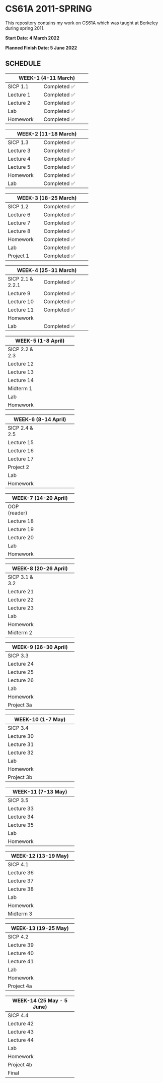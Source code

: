 
# CS61A 2011-SPRING  
This repository contains my work on CS61A which was taught at Berkeley during spring 2011.

<p><b>Start Date: 4 March 2022</b></p>
<p><b>Planned Finish Date: 5 June 2022</b></p>
<h2><b>SCHEDULE</b></h2>
<table class="tg">
<colgroup>
<col style="width: 114px">
<col style="width: 150px">
</colgroup>
<thead>
  <tr>
    <th colspan="2">WEEK-1 (4-11 March)</th>
  </tr>
</thead>
<tbody>
  <tr>
    <td>SICP 1.1</td>
    <td>Completed &#x2705</td>
  </tr>
  <tr>
    <td>Lecture 1</td>
    <td>Completed &#x2705</td>
  </tr>
  <tr>
    <td>Lecture 2</td>
    <td>Completed &#x2705</td>
  </tr>
  <tr>
    <td>Lab</td>
    <td>Completed &#x2705</td>
  </tr>
  <tr>
    <td>Homework</td>
    <td>Completed &#x2705</td>
  </tr>
</tbody>
</table>

<table class="tg">
<colgroup>
<col style="width: 114px">
<col style="width: 150px">
</colgroup>
<thead>
  <tr>
    <th colspan="2">WEEK-2 (11-18 March)</th>
  </tr>
</thead>
<tbody>
  <tr>
    <td>SICP 1.3</td>
    <td>Completed &#x2705</td>
  </tr>
  <tr>
    <td>Lecture 3</td>
    <td>Completed &#x2705</td>
  </tr>
  <tr>
    <td>Lecture 4</td>
    <td>Completed &#x2705</td>
  </tr>
  <tr>
    <td>Lecture 5</td>
    <td>Completed &#x2705</td>
  </tr>
  <tr>
    <td>Homework</td>
    <td>Completed &#x2705</td>
  </tr>
  <tr>
    <td>Lab</td>
    <td>Completed &#x2705</td>
  </tr>
</tbody>
</table>

<table class="tg">
<colgroup>
<col style="width: 114px">
<col style="width: 150px">
</colgroup>
<thead>
  <tr>
    <th colspan="2">WEEK-3 (18-25 March)</th>
  </tr>
</thead>
<tbody>
  <tr>
    <td>SICP 1.2</td>
    <td>Completed &#x2705</td>
  </tr>
  <tr>
    <td>Lecture 6</td>
    <td>Completed &#x2705</td>
  </tr>
  <tr>
    <td>Lecture 7</td>
    <td>Completed &#x2705</td>
  </tr>
  <tr>
    <td>Lecture 8</td>
    <td>Completed &#x2705</td>
  </tr>
  <tr>
    <td>Homework</td>
    <td>Completed &#x2705</td>
  </tr>
  <tr>
    <td>Lab</td>
    <td>Completed &#x2705</td>
  </tr>
  <tr>
    <td>Project 1</td>
    <td>Completed &#x2705</td>
  </tr>
</tbody>
</table>

<table class="tg">
<colgroup>
<col style="width: 114px">
<col style="width: 150px">
</colgroup>
<thead>
  <tr>
    <th colspan="2">WEEK-4 (25-31 March)</th>
  </tr>
</thead>
<tbody>
  <tr>
    <td>SICP 2.1 & 2.2.1</td>
    <td>Completed &#x2705</td>
  </tr>
  <tr>
    <td>Lecture 9</td>
    <td>Completed &#x2705</td>
  </tr>
  <tr>
    <td>Lecture 10</td>
    <td>Completed &#x2705</td>
  </tr>
  <tr>
    <td>Lecture 11</td>
    <td>Completed &#x2705</td>
  </tr>
  <tr>
    <td>Homework</td>
    <td></td>
  </tr>
  <tr>
    <td>Lab</td>
    <td>Completed &#x2705</td>
  </tr>
</tbody>
</table>

<table class="tg">
<colgroup>
<col style="width: 114px">
<col style="width: 106px">
</colgroup>
<thead>
  <tr>
    <th colspan="2">WEEK-5 (1-8 April)</th>
  </tr>
</thead>
<tbody>
  <tr>
    <td>SICP 2.2 & 2.3</td>
    <td></td>
  </tr>
  <tr>
    <td>Lecture 12</td>
    <td></td>
  </tr>
  <tr>
    <td>Lecture 13</td>
    <td></td>
  </tr>
  <tr>
    <td>Lecture 14</td>
    <td></td>
  </tr>
  <tr>
    <td>Midterm 1</td>
    <td></td>
  </tr>
  <tr>
    <td>Lab</td>
    <td></td>
  </tr>
  <tr>
    <td>Homework</td>
    <td></td>
  </tr>
</tbody>
</table>

<table class="tg">
<colgroup>
<col style="width: 114px">
<col style="width: 106px">
</colgroup>
<thead>
  <tr>
    <th colspan="2">WEEK-6 (8-14 April)</th>
  </tr>
</thead>
<tbody>
  <tr>
    <td>SICP 2.4 & 2.5</td>
    <td></td>
  </tr>
  <tr>
    <td>Lecture 15</td>
    <td></td>
  </tr>
  <tr>
    <td>Lecture 16</td>
    <td></td>
  </tr>
  <tr>
    <td>Lecture 17</td>
    <td></td>
  </tr>
  <tr>
    <td>Project 2</td>
    <td></td>
  </tr>
  <tr>
    <td>Lab</td>
    <td></td>
  </tr>
  <tr>
    <td>Homework</td>
    <td></td>
  </tr>
</tbody>
</table>

<table class="tg">
<colgroup>
<col style="width: 114px">
<col style="width: 106px">
</colgroup>
<thead>
  <tr>
    <th colspan="2">WEEK-7 (14-20 April)</th>
  </tr>
</thead>
<tbody>
  <tr>
    <td>OOP (reader)</td>
    <td></td>
  </tr>
  <tr>
    <td>Lecture 18</td>
    <td></td>
  </tr>
  <tr>
    <td>Lecture 19</td>
    <td></td>
  </tr>
  <tr>
    <td>Lecture 20</td>
    <td></td>
  </tr>
  <tr>
    <td>Lab</td>
    <td></td>
  </tr>
  <tr>
    <td>Homework</td>
    <td></td>
  </tr>
</tbody>
</table>

<table class="tg">
<colgroup>
<col style="width: 114px">
<col style="width: 106px">
</colgroup>
<thead>
  <tr>
    <th colspan="2">WEEK-8 (20-26 April)</th>
  </tr>
</thead>
<tbody>
  <tr>
    <td>SICP 3.1 & 3.2</td>
    <td></td>
  </tr>
  <tr>
    <td>Lecture 21</td>
    <td></td>
  </tr>
  <tr>
    <td>Lecture 22</td>
    <td></td>
  </tr>
  <tr>
    <td>Lecture 23</td>
    <td></td>
  </tr>
  <tr>
    <td>Lab</td>
    <td></td>
  </tr>
  <tr>
    <td>Homework</td>
    <td></td>
  </tr>
  <tr>
    <td>Midterm 2</td>
    <td></td>
  </tr>
</tbody>
</table>

<table class="tg">
<colgroup>
<col style="width: 114px">
<col style="width: 106px">
</colgroup>
<thead>
  <tr>
    <th colspan="2">WEEK-9 (26-30 April)</th>
  </tr>
</thead>
<tbody>
  <tr>
    <td>SICP 3.3</td>
    <td></td>
  </tr>
  <tr>
    <td>Lecture 24</td>
    <td></td>
  </tr>
  <tr>
    <td>Lecture 25</td>
    <td></td>
  </tr>
  <tr>
    <td>Lecture 26</td>
    <td></td>
  </tr>
  <tr>
    <td>Lab</td>
    <td></td>
  </tr>
  <tr>
    <td>Homework</td>
    <td></td>
  </tr>
  <tr>
    <td>Project 3a</td>
    <td></td>
  </tr>
</tbody>
</table>

<table class="tg">
<colgroup>
<col style="width: 114px">
<col style="width: 106px">
</colgroup>
<thead>
  <tr>
    <th colspan="2">WEEK-10 (1-7 May)</th>
  </tr>
</thead>
<tbody>
  <tr>
    <td>SICP 3.4</td>
    <td></td>
  </tr>
  <tr>
    <td>Lecture 30</td>
    <td></td>
  </tr>
  <tr>
    <td>Lecture 31</td>
    <td></td>
  </tr>
  <tr>
    <td>Lecture 32</td>
    <td></td>
  </tr>
  <tr>
    <td>Lab</td>
    <td></td>
  </tr>
  <tr>
    <td>Homework</td>
    <td></td>
  </tr>
  <tr>
    <td>Project 3b</td>
    <td></td>
  </tr>
</tbody>
</table>

<table class="tg">
<colgroup>
<col style="width: 114px">
<col style="width: 106px">
</colgroup>
<thead>
  <tr>
    <th colspan="2">WEEK-11 (7-13 May)</th>
  </tr>
</thead>
<tbody>
  <tr>
    <td>SICP 3.5</td>
    <td></td>
  </tr>
  <tr>
    <td>Lecture 33</td>
    <td></td>
  </tr>
  <tr>
    <td>Lecture 34</td>
    <td></td>
  </tr>
  <tr>
    <td>Lecture 35</td>
    <td></td>
  </tr>
  <tr>
    <td>Lab</td>
    <td></td>
  </tr>
  <tr>
    <td>Homework</td>
    <td></td>
  </tr>
</tbody>
</table>

<table class="tg">
<colgroup>
<col style="width: 114px">
<col style="width: 106px">
</colgroup>
<thead>
  <tr>
    <th colspan="2">WEEK-12 (13-19 May)</th>
  </tr>
</thead>
<tbody>
  <tr>
    <td>SICP 4.1</td>
    <td></td>
  </tr>
  <tr>
    <td>Lecture 36</td>
    <td></td>
  </tr>
  <tr>
    <td>Lecture 37</td>
    <td></td>
  </tr>
  <tr>
    <td>Lecture 38</td>
    <td></td>
  </tr>
  <tr>
    <td>Lab</td>
    <td></td>
  </tr>
  <tr>
    <td>Homework</td>
    <td></td>
  </tr>
  <tr>
    <td>Midterm 3</td>
    <td></td>
  </tr>
</tbody>
</table>

<table class="tg">
<colgroup>
<col style="width: 114px">
<col style="width: 106px">
</colgroup>
<thead>
  <tr>
    <th colspan="2">WEEK-13 (19-25 May)</th>
  </tr>
</thead>
<tbody>
  <tr>
    <td>SICP 4.2</td>
    <td></td>
  </tr>
  <tr>
    <td>Lecture 39</td>
    <td></td>
  </tr>
  <tr>
    <td>Lecture 40</td>
    <td></td>
  </tr>
  <tr>
    <td>Lecture 41</td>
    <td></td>
  </tr>
  <tr>
    <td>Lab</td>
    <td></td>
  </tr>
  <tr>
    <td>Homework</td>
    <td></td>
  </tr>
  <tr>
    <td>Project 4a</td>
    <td></td>
  </tr>
</tbody>
</table>

<table class="tg">
<colgroup>
<col style="width: 114px">
<col style="width: 106px">
</colgroup>
<thead>
  <tr>
    <th colspan="2">WEEK-14 (25 May - 5 June)</th>
  </tr>
</thead>
<tbody>
  <tr>
    <td>SICP 4.4</td>
    <td></td>
  </tr>
  <tr>
    <td>Lecture 42</td>
    <td></td>
  </tr>
  <tr>
    <td>Lecture 43</td>
    <td></td>
  </tr>
  <tr>
    <td>Lecture 44</td>
    <td></td>
  </tr>
  <tr>
    <td>Lab</td>
    <td></td>
  </tr>
  <tr>
    <td>Homework</td>
    <td></td>
  </tr>
  <tr>
    <td>Project 4b</td>
    <td></td>
  </tr>
  <tr>
    <td>Final</td>
    <td></td>
  </tr>
</tbody>
</table>